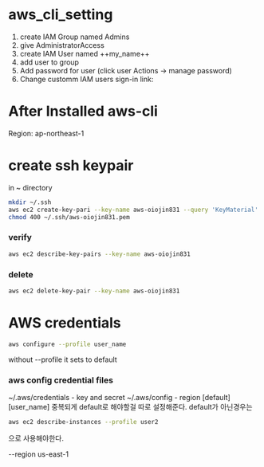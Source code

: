 # aws_cli_setting

1. create IAM Group named Admins
2. give AdministratorAccess
3. create IAM User named ++my_name++
4. add user to group
5. Add password for user (click user Actions -> manage password)
6. Change customm IAM users sign-in link:

# After Installed aws-cli
Region: ap-northeast-1

# create ssh keypair
in ~ directory
```bash
mkdir ~/.ssh
aws ec2 create-key-pari --key-name aws-oiojin831 --query 'KeyMaterial' --output text > ~/.ssh/aws-oiojin831.pem
chmod 400 ~/.ssh/aws-oiojin831.pem
```
### verify
```bash
aws ec2 describe-key-pairs --key-name aws-oiojin831
```
### delete
```bash
aws ec2 delete-key-pair --key-name aws-oiojin831
```

# AWS credentials
```bash
aws configure --profile user_name
```
without --profile it sets to default

### aws config credential files
~/.aws/credentials - key and secret
~/.aws/config - region
[default]
[user_name]
중복되게 default로 해야할걸 따로 설정해준다.
default가 아닌경우는 
```bash
aws ec2 describe-instances --profile user2
```
으로 사용해야한다.

 --region us-east-1
